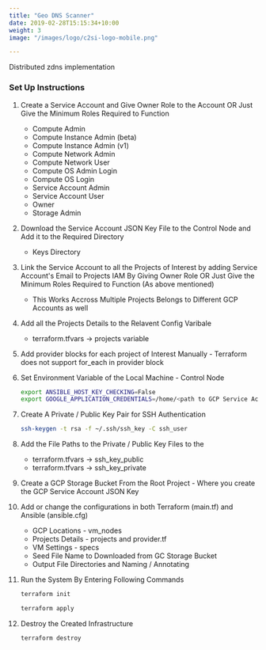 ```yaml
---
title: "Geo DNS Scanner"
date: 2019-02-28T15:15:34+10:00
weight: 3
image: "/images/logo/c2si-logo-mobile.png"

---
```


Distributed zdns implementation


### Set Up Instructions

1. Create a Service Account and Give Owner Role to the Account OR Just Give the Minimum Roles Required to Function
    * Compute Admin
    * Compute Instance Admin (beta)
    * Compute Instance Admin (v1)
    * Compute Network Admin
    * Compute Network User
    * Compute OS Admin Login
    * Compute OS Login
    * Service Account Admin
    * Service Account User
    * Owner
    * Storage Admin

2. Download the Service Account JSON Key File to the Control Node and Add it to the Required Directory
    * Keys Directory

3. Link the Service Account to all the Projects of Interest by adding Service Account's Email to Projects IAM By Giving Owner Role  OR Just Give the Minimum Roles Required to Function (As above mentioned)
    * This Works Accross Multiple Projects Belongs to Different GCP Accounts as well

4. Add all the Projects Details to the Relavent Config Varibale
    * terraform.tfvars -> projects variable

5. Add provider blocks for each project of Interest Manually - Terraform does not support for_each in provider block

6. Set Environment Variable of the Local Machine - Control Node

    ```bash
    export ANSIBLE_HOST_KEY_CHECKING=False
    export GOOGLE_APPLICATION_CREDENTIALS=/home/<path to GCP Service Account Key JSON file>
    ```

7. Create A Private / Public Key Pair for SSH Authentication

    ```bash
    ssh-keygen -t rsa -f ~/.ssh/ssh_key -C ssh_user
    ```

8. Add the File Paths to the Private / Public Key Files to the
    * terraform.tfvars -> ssh_key_public
    * terraform.tfvars -> ssh_key_private

9. Create a GCP Storage Bucket From the Root Project - Where you create the GCP Service Account JSON Key

10. Add or change the configurations in both Terraform (main.tf) and Ansible (ansible.cfg)
    * GCP Locations - vm_nodes
    * Projects Details - projects and provider.tf
    * VM Settings - specs
    * Seed File Name to Downloaded from GC Storage Bucket
    * Output File Directories and Naming / Annotating

11. Run the System By Entering Following Commands

    ```bash
    terraform init

    terraform apply
    ```

12. Destroy the Created Infrastructure

    ```bash
    terraform destroy
    ```
